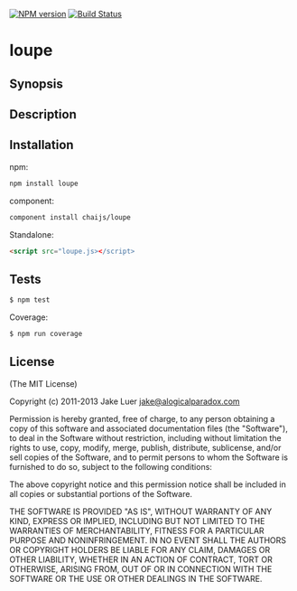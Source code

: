 [![NPM version](https://badge.fury.io/js/loupe.png)](http://badge.fury.io/js/loupe)
[![Build Status](https://secure.travis-ci.org/chaijs/loupe.png)](http://travis-ci.org/chaijs/loupe)

# loupe

## Synopsis

## Description

## Installation

npm:

```bash
npm install loupe
```

component:

```bash
component install chaijs/loupe
```

Standalone:

```html
<script src="loupe.js></script>
```

## Tests

```bash
$ npm test
```

Coverage:

```bash
$ npm run coverage
```

## License

(The MIT License)

Copyright (c) 2011-2013 Jake Luer jake@alogicalparadox.com

Permission is hereby granted, free of charge, to any person obtaining a copy of this software and associated documentation files (the "Software"), to deal in the Software without restriction, including without limitation the rights to use, copy, modify, merge, publish, distribute, sublicense, and/or sell copies of the Software, and to permit persons to whom the Software is furnished to do so, subject to the following conditions:

The above copyright notice and this permission notice shall be included in all copies or substantial portions of the Software.

THE SOFTWARE IS PROVIDED "AS IS", WITHOUT WARRANTY OF ANY KIND, EXPRESS OR IMPLIED, INCLUDING BUT NOT LIMITED TO THE WARRANTIES OF MERCHANTABILITY, FITNESS FOR A PARTICULAR PURPOSE AND NONINFRINGEMENT. IN NO EVENT SHALL THE AUTHORS OR COPYRIGHT HOLDERS BE LIABLE FOR ANY CLAIM, DAMAGES OR OTHER LIABILITY, WHETHER IN AN ACTION OF CONTRACT, TORT OR OTHERWISE, ARISING FROM, OUT OF OR IN CONNECTION WITH THE SOFTWARE OR THE USE OR OTHER DEALINGS IN THE SOFTWARE.
